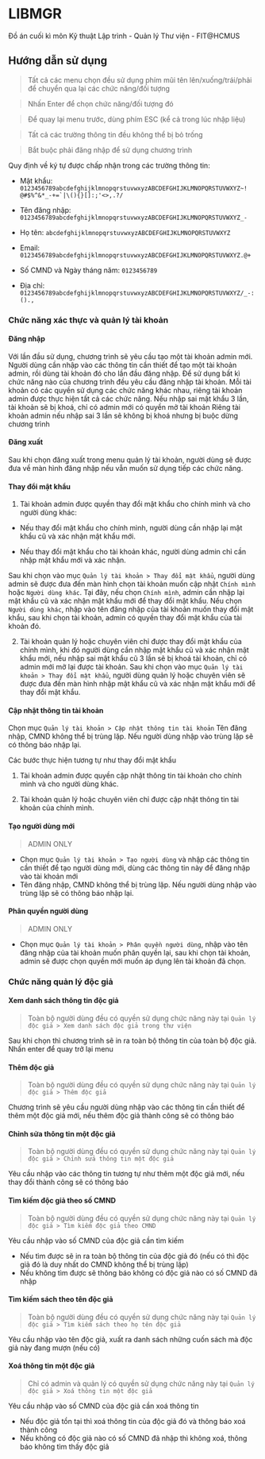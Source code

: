 # LIBMGR
Đồ án cuối kì môn Kỹ thuật Lập trình - Quản lý Thư viện - FIT@HCMUS
## Hướng dẫn sử dụng
> Tất cả các menu chọn đều sử dụng phím mũi tên lên/xuống/trái/phải để chuyển qua lại các chức năng/đối tượng

> Nhấn Enter để chọn chức năng/đối tượng đó

> Để quay lại menu trước, dùng phím ESC (kể cả trong lúc nhập liệu)

> Tất cả các trường thông tin đều không thể bị bỏ trống

> Bắt buộc phải đăng nhập để sử dụng chương trình

Quy định về ký tự được chấp nhận trong các trường thông tin:
- Mật khẩu: ``0123456789abcdefghijklmnopqrstuvwxyzABCDEFGHIJKLMNOPQRSTUVWXYZ~! @#$%^&*_-+=`|\(){}[]:;'<>,.?/``

- Tên đăng nhập: `0123456789abcdefghijklmnopqrstuvwxyzABCDEFGHIJKLMNOPQRSTUVWXYZ_-`

- Họ tên: `abcdefghijklmnopqrstuvwxyzABCDEFGHIJKLMNOPQRSTUVWXYZ `

- Email: `0123456789abcdefghijklmnopqrstuvwxyzABCDEFGHIJKLMNOPQRSTUVWXYZ.@+`

- Số CMND và Ngày tháng năm: `0123456789`

- Địa chỉ: `0123456789abcdefghijklmnopqrstuvwxyzABCDEFGHIJKLMNOPQRSTUVWXYZ/_-:()., `


### Chức năng xác thực và quản lý tài khoản
#### Đăng nhập
Với lần đầu sử dụng, chương trình sẽ yêu cầu tạo một tài khoản admin mới. Người dùng cần nhập vào các thông tin cần thiết để tạo một tài khoản admin, rồi dùng tài khoản đó cho lần đầu đăng nhập.
Để sử dụng bất kì chức năng nào của chương trình đều yêu cầu đăng nhập tài khoản. Mỗi tài khoản có các quyền sử dụng các chức năng khác nhau, riêng tài khoản admin được thực hiện tất cả các chức năng.
Nếu nhập sai mật khẩu 3 lần, tài khoản sẽ bị khoá, chỉ có admin mới có quyền mở tài khoản
Riêng tài khoản admin nếu nhập sai 3 lần sẽ không bị khoá nhưng bị buộc dừng chương trình
#### Đăng xuất
Sau khi chọn đăng xuất trong menu quản lý tài khoản, người dùng sẽ được đưa về màn hình đăng nhập nếu vẫn muốn sử dụng tiếp các chức năng.
#### Thay đổi mật khẩu
1. Tài khoản admin được quyền thay đổi mật khẩu cho chính mình và cho người dùng khác: 
- Nếu thay đổi mật khẩu cho chính mình, người dùng cần nhập lại mật khẩu cũ và xác nhận mật khẩu mới.

- Nếu thay đổi mật khẩu cho tài khoản khác, người dùng admin chỉ cần nhập mật khẩu mới và xác nhận.

Sau khi chọn vào mục `Quản lý tài khoản > Thay đổi mật khẩu`, người dùng admin sẽ được đưa đến màn hình chọn tài khoản muốn cập nhật `Chính mình` hoặc `Người dùng khác`. Tại đây, nếu chọn `Chính mình`, admin cần nhập lại mật khẩu cũ và xác nhận mật khẩu mới để thay đổi mật khẩu. Nếu chọn `Người dùng khác`, nhập vào tên đăng nhập của tài khoản muốn thay đổi mật khẩu, sau khi chọn tài khoản, admin có quyền thay đổi mật khẩu của tài khoản đó.

2. Tài khoản quản lý hoặc chuyên viên chỉ được thay đổi mật khẩu của chính mình, khi đó người dùng cần nhập mật khẩu cũ và xác nhận mật khẩu mới, nếu nhập sai mật khẩu cũ 3 lần sẽ bị khoá tài khoản, chỉ có admin mới mở lại được tài khoản.
Sau khi chọn vào mục `Quản lý tài khoản > Thay đổi mật khẩu`, người dùng quản lý hoặc chuyên viên sẽ được đưa đến màn hình nhập mật khẩu cũ và xác nhận mật khẩu mới để thay đổi mật khẩu.
#### Cập nhật thông tin tài khoản
Chọn mục `Quản lý tài khoản > Cập nhật thông tin tài khoản`
Tên đăng nhập, CMND không thể bị trùng lặp. Nếu người dùng nhập vào trùng lặp sẽ có thông báo nhập lại.

Các bước thực hiện tương tự như thay đổi mật khẩu
1. Tài khoản admin được quyền cập nhật thông tin tài khoản cho chính mình và cho người dùng khác.

2. Tài khoản quản lý hoặc chuyên viên chỉ được cập nhật thông tin tài khoản của chính mình.
#### Tạo người dùng mới
>ADMIN ONLY

- Chọn mục `Quản lý tài khoản > Tạo người dùng` và nhập các thông tin cần thiết để tạo người dùng mới, dùng các thông tin này để đăng nhập vào tài khoản mới
- Tên đăng nhập, CMND không thể bị trùng lặp. Nếu người dùng nhập vào trùng lặp sẽ có thông báo nhập lại.
#### Phân quyền người dùng
>ADMIN ONLY

- Chọn mục `Quản lý tài khoản > Phân quyền người dùng`, nhập vào tên đăng nhập của tài khoản muốn phân quyền lại, sau khi chọn tài khoản, admin sẽ được chọn quyền mới muốn áp dụng lên tài khoản đã chọn.

### Chức năng quản lý độc giả
#### Xem danh sách thông tin độc giả
> Toàn bộ người dùng đều có quyền sử dụng chức năng này tại `Quản lý độc giả > Xem danh sách độc giả trong thư viện`

Sau khi chọn thì chương trình sẽ in ra toàn bộ thông tin của toàn bộ độc giả. Nhấn enter để quay trở lại menu
#### Thêm độc giả
> Toàn bộ người dùng đều có quyền sử dụng chức năng này tại `Quản lý độc giả > Thêm độc giả`

Chương trình sẽ yêu cầu người dùng nhập vào các thông tin cần thiết để thêm một độc giả mới, nếu thêm độc giả thành công sẽ có thông báo
#### Chỉnh sửa thông tin một độc giả
> Toàn bộ người dùng đều có quyền sử dụng chức năng này tại `Quản lý độc giả > Chỉnh sửa thông tin một độc giả`

Yêu cầu nhập vào các thông tin tương tự như thêm một độc giả mới, nếu thay đổi thành công sẽ có thông báo
#### Tìm kiếm độc giả theo số CMND
> Toàn bộ người dùng đều có quyền sử dụng chức năng này tại `Quản lý độc giả > Tìm kiếm độc giả theo CMND`

Yêu cầu nhập vào số CMND của độc giả cần tìm kiếm
- Nếu tìm được sẽ in ra toàn bộ thông tin của độc giả đó (nếu có thì độc giả đó là duy nhất do CMND không thể bị trùng lặp)
- Nếu không tìm được sẽ thông báo không có độc giả nào có số CMND đã nhập
#### Tìm kiếm sách theo tên độc giả
> Toàn bộ người dùng đều có quyền sử dụng chức năng này tại `Quản lý độc giả > Tìm kiếm sách theo họ tên độc giả`

Yêu cầu nhập vào tên độc giả, xuất ra danh sách những cuốn sách mà độc giả này đang mượn (nếu có)
#### Xoá thông tin một độc giả
> Chỉ có admin và quản lý có quyền sử dụng chức năng này tại `Quản lý độc giả > Xoá thông tin một độc giả`

Yêu cầu nhập vào số CMND của độc giả cần xoá thông tin
- Nếu độc giả tồn tại thì xoá thông tin của độc giả đó và thông báo xoá thành công
- Nếu không có độc giả nào có số CMND đã nhập thì không xoá, thông báo không tìm thấy độc giả
